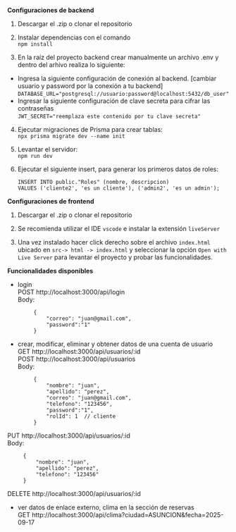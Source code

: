 **Configuraciones de backend**

1. Descargar el .zip o clonar el repositorio

2. Instalar dependencias con el comando \
`npm install`

3. En la raíz del proyecto backend crear manualmente un archivo .env y dentro del arhivo realiza lo siguiente:
* Ingresa la siguiente configuración de conexión al backend. [cambiar usuario y password por la conexión a tu backend] \
`DATABASE_URL="postgresql://usuario:password@localhost:5432/db_user"`
* Ingresar la siguiente configuración de clave secreta para cifrar las contraseñas \
`JWT_SECRET="reemplaza este contenido por tu clave secreta"`

4. Ejecutar migraciones de Prisma para crear tablas: \
`npx prisma migrate dev --name init`

5. Levantar el servidor: \
`npm run dev`

6. Ejecutar el siguiente insert, para generar los primeros datos de roles:
    ```
    INSERT INTO public."Roles" (nombre, descripcion)
    VALUES ('cliente2', 'es un cliente'), ('admin2', 'es un admin'); 
    ```

**Configuraciones de frontend**

1. Descargar el .zip o clonar el repositorio

2. Se recomienda utilizar el IDE `vscode` e instalar la extensión `liveServer`

3. Una vez instalado hacer click derecho sobre el archivo `index.html` ubicado en `src-> html -> index.html` y seleccionar la opción `Open with Live Server` para levantar el proyecto y probar las funcionalidades.

**Funcionalidades disponibles** 
* login \
POST http://localhost:3000/api/login \
 Body:
   ``` 
        {
            "correo": "juan@gmail.com",
            "password":"1"
        }
   ```
* crear, modificar, eliminar y obtener datos de una cuenta de usuario \
GET http://localhost:3000/api/usuarios/:id \
POST http://localhost:3000/api/usuarios \
  Body:
   ``` 
        {
            "nombre": "juan",
            "apellido": "perez",
            "correo": "juan@gmail.com",
            "telefono": "123456",
            "password":"1",
            "rolId": 1  // cliente
        }
   ```
PUT http://localhost:3000/api/usuarios/:id \
  Body: 
   ``` 
        {
            "nombre": "juan",
            "apellido": "perez",
            "telefono": "123456"
        }
   ```
 DELETE http://localhost:3000/api/usuarios/:id


* ver datos de enlace externo, clima en la sección de reservas \
GET http://localhost:3000/api/clima?ciudad=ASUNCION&fecha=2025-09-17